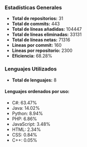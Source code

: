 <!-- #stats -->
### Estadísticas Generales
- **Total de repositorios:** 31
- **Total de commits:** 443
- **Total de líneas añadidas:** 104447
- **Total de líneas eliminadas:** 33131
- **Total de líneas netas:** 71316
- **Líneas por commit:** 160
- **Líneas por repositorio:** 2300
- **Eficiencia:** 68.28%

### Lenguajes Utilizados
- **Total de lenguajes:** 8
#### Lenguajes ordenados por uso:
  - C#: 63.47%
  - Java: 14.02%
  - Python: 8.94%
  - PHP: 6.86%
  - JavaScript: 3.48%
  - HTML: 2.34%
  - CSS: 0.84%
  - C++: 0.05%
<!-- #/stats -->

<!-- #process -->
<!--
	cores: 4
	runtime: 92.0602355003357s
-->
<!-- #/process -->
